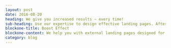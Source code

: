 ```yaml
---
layout: post
date: 2016-08-20
heading: We give you increased results – every time!
sub-heading: Use our expertise to design effective landing pages. After we design and make your page, we help you optimize through A/B testing in order to make it perform to it’s max potential.
blockone-title: Boost Effect
blockone-content: We help you with external landing pages designed for one specific goal. You’ll get higher conversion rates and more business in return esigned for one specific
category: blog
---
```

